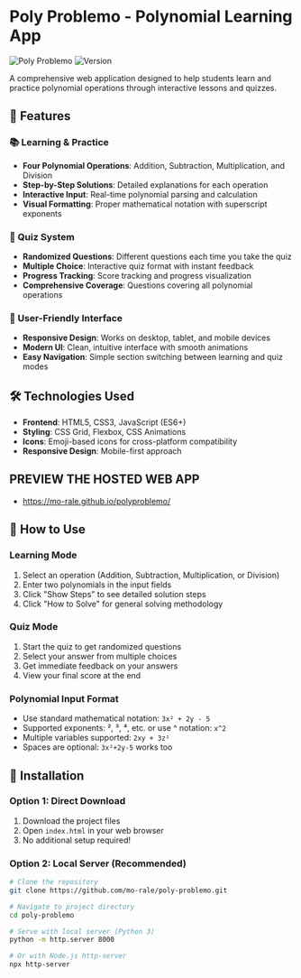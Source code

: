 # Poly Problemo - Polynomial Learning App

![Poly Problemo](https://img.shields.io/badge/Polynomial-Learning%20App-blue)
![Version](https://img.shields.io/badge/Beta-1.0.1-green)


A comprehensive web application designed to help students learn and practice polynomial operations through interactive lessons and quizzes.

## 🚀 Features

### 📚 Learning & Practice
- **Four Polynomial Operations**: Addition, Subtraction, Multiplication, and Division
- **Step-by-Step Solutions**: Detailed explanations for each operation
- **Interactive Input**: Real-time polynomial parsing and calculation
- **Visual Formatting**: Proper mathematical notation with superscript exponents

### 🧠 Quiz System
- **Randomized Questions**: Different questions each time you take the quiz
- **Multiple Choice**: Interactive quiz format with instant feedback
- **Progress Tracking**: Score tracking and progress visualization
- **Comprehensive Coverage**: Questions covering all polynomial operations

### 🎨 User-Friendly Interface
- **Responsive Design**: Works on desktop, tablet, and mobile devices
- **Modern UI**: Clean, intuitive interface with smooth animations
- **Easy Navigation**: Simple section switching between learning and quiz modes

## 🛠️ Technologies Used

- **Frontend**: HTML5, CSS3, JavaScript (ES6+)
- **Styling**: CSS Grid, Flexbox, CSS Animations
- **Icons**: Emoji-based icons for cross-platform compatibility
- **Responsive Design**: Mobile-first approach
## PREVIEW THE HOSTED WEB APP
- https://mo-rale.github.io/polyproblemo/
## 📖 How to Use

### Learning Mode
1. Select an operation (Addition, Subtraction, Multiplication, or Division)
2. Enter two polynomials in the input fields
3. Click "Show Steps" to see detailed solution steps
4. Click "How to Solve" for general solving methodology

### Quiz Mode
1. Start the quiz to get randomized questions
2. Select your answer from multiple choices
3. Get immediate feedback on your answers
4. View your final score at the end

### Polynomial Input Format
- Use standard mathematical notation: `3x² + 2y - 5`
- Supported exponents: ², ³, ⁴, etc. or use ^ notation: `x^2`
- Multiple variables supported: `2xy + 3z²`
- Spaces are optional: `3x²+2y-5` works too

## 🚀 Installation

### Option 1: Direct Download
1. Download the project files
2. Open `index.html` in your web browser
3. No additional setup required!

### Option 2: Local Server (Recommended)
```bash
# Clone the repository
git clone https://github.com/mo-rale/poly-problemo.git

# Navigate to project directory
cd poly-problemo

# Serve with local server (Python 3)
python -m http.server 8000

# Or with Node.js http-server
npx http-server
